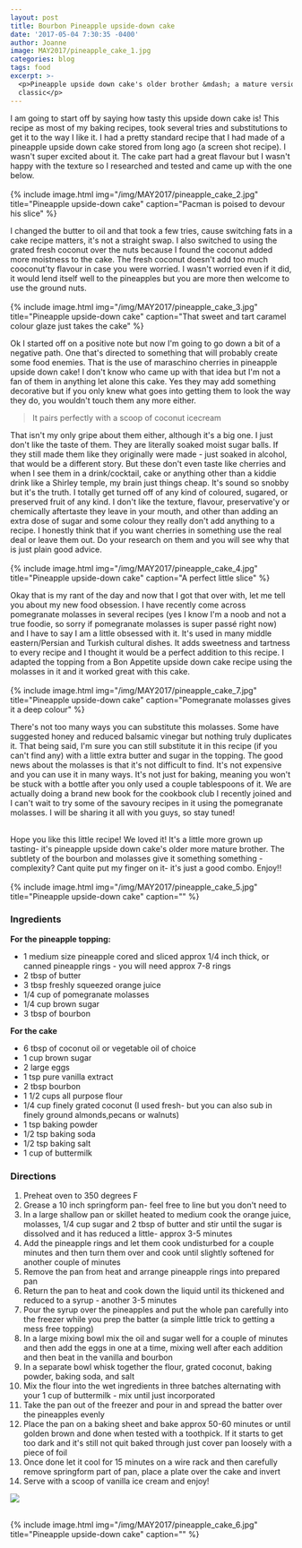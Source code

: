 ```yaml
---
layout: post
title: Bourbon Pineapple upside-down cake
date: '2017-05-04 7:30:35 -0400'
author: Joanne
image: MAY2017/pineapple_cake_1.jpg
categories: blog
tags: food
excerpt: >-
  <p>Pineapple upside down cake's older brother &mdash; a mature version of this
  classic</p>
---
```

I am going to start off by saying how tasty this upside down cake is!  This recipe as most of my baking recipes, took several tries and substitutions to get it to the way I like it.  I had a pretty standard recipe that I had made of a pineapple upside down cake stored from long ago (a screen shot recipe). I wasn't super excited about it.  The cake part had a great flavour but I wasn't happy with the texture so I researched and tested and came up with the one below.
<br>
<br>
{% include image.html
img="/img/MAY2017/pineapple_cake_2.jpg"
title="Pineapple upside-down cake"
caption="Pacman is poised to devour his slice" %}

I changed the butter to oil and that took a few tries, cause switching fats in a cake recipe matters, it's not a straight swap. I also switched to using the grated fresh coconut over the nuts because I found the coconut added more moistness to the cake. The fresh coconut doesn't add too much cooconut'ty flavour in case you were worried.  I wasn't worried even if it did, it would lend itself well to the pineapples but you are more then welcome to use the ground nuts.
<br>
<br>
{% include image.html
img="/img/MAY2017/pineapple_cake_3.jpg"
title="Pineapple upside-down cake"
caption="That sweet and tart caramel colour glaze just takes the cake" %}

Ok I started off on a positive note but now I'm going to go down a bit of a negative path.  One that's directed to something that will probably create some food enemies. That is the use of maraschino cherries in pineapple upside down cake! I don't know who came up with that idea but I'm not a fan of them in anything let alone this cake.  Yes they may add something decorative but if you only knew what goes into getting them to look the way they do, you wouldn't touch them any more either. 

> It pairs perfectly with a scoop of coconut icecream 

That isn't my only gripe about them either, although it's a big one. I just don't like the taste of them. They are literally soaked moist sugar balls. If they still made them like they originally were made - just soaked in alcohol, that would be a different story. But these don't even taste like cherries and when I see them in a drink/cocktail, cake or anything other than a kiddie drink like a Shirley temple, my brain just things cheap. It's sound so snobby but it's the truth.  I totally get turned off of any kind of coloured, sugared, or preserved fruit of any kind.  I don't like the texture, flavour, preservative'y or chemically aftertaste they leave in your mouth, and other than adding an extra dose of sugar and some colour they really don't add anything to a recipe. I honestly think that if you want cherries in something use the real deal or leave them out.  Do your research on them and you will see why that  is just plain good advice.
<br>
<br>
{% include image.html
img="/img/MAY2017/pineapple_cake_4.jpg"
title="Pineapple upside-down cake"
caption="A perfect little slice" %}

Okay that is my rant of the day and now that I got that over with, let me tell you about my new food obsession. I have recently come across pomegranate molasses in several recipes (yes I know I'm a noob and not a true foodie, so sorry if pomegranate molasses is super passé right now) and I have to say I am a little obsessed with it. It's used in many middle eastern/Persian and Turkish cultural dishes.  It adds sweetness and tartness to every recipe and I thought it would be a perfect addition to this recipe. I adapted the topping from a Bon Appetite upside down cake recipe using the molasses in it and it worked great with this cake.\
<br>
{% include image.html
img="/img/MAY2017/pineapple_cake_7.jpg"
title="Pineapple upside-down cake"
caption="Pomegranate molasses gives it a deep colour" %}

There's not too many ways you can substitute this molasses. Some have suggested honey and reduced balsamic vinegar but nothing truly duplicates it. That being said,  I'm sure you can still substitute it in this recipe (if you can't find any) with a little extra butter and sugar in the topping. The good news about the molasses is that it's not difficult to find.  It's not expensive and you can use it in many ways. It's not just for baking, meaning you won't be stuck with a bottle after you only used a couple tablespoons of it.  We are actually doing a brand new book for the cookbook club I recently joined and  I can't wait to try some of the savoury recipes in it using the pomegranate molasses. I will be sharing it all with you guys, so stay tuned! <br>
<br>

Hope you like this little recipe! We loved it! It's a little more grown up tasting- it's pineapple upside down cake's older more mature brother. The subtlety of the bourbon and molasses give it something something - complexity?  Cant quite put my finger on it- it's just a good combo. Enjoy!!
<br>
<br>
{% include image.html
img="/img/MAY2017/pineapple_cake_5.jpg"
title="Pineapple upside-down cake"
caption="" %}
<br>

### Ingredients

**For the pineapple topping:**

* 1 medium size pineapple cored and sliced approx 1/4 inch thick, or canned pineapple rings - you will need approx 7-8 rings
* 2 tbsp of butter
* 3 tbsp freshly squeezed orange juice
* 1/4 cup of pomegranate molasses
* 1/4 cup brown sugar
* 3 tbsp of bourbon
  <br>

**For the cake**

* 6 tbsp of coconut oil or vegetable oil of choice
* 1 cup brown sugar
* 2 large eggs
* 1 tsp pure vanilla extract
* 2 tbsp bourbon
* 1 1/2 cups all purpose flour
* 1/4 cup finely grated coconut (I used fresh- but you can also sub in finely ground almonds,pecans or walnuts)
* 1 tsp baking powder
* 1/2 tsp baking soda
* 1/2 tsp baking salt
* 1 cup of buttermilk
  <br>

### Directions

 1. Preheat oven to 350 degrees F
 2. Grease a 10 inch springform pan- feel free to line but you don't need to
 3. In a large shallow pan or skillet heated to medium cook the orange juice, molasses, 1/4 cup sugar and 2 tbsp of butter and stir until the sugar is dissolved and it has reduced a little- approx 3-5 minutes
 4. Add the pineapple rings and let them cook undisturbed for a couple minutes and then turn them over and cook until slightly softened for another couple of minutes
 5. Remove the pan from heat and arrange pineapple rings into prepared pan
 6. Return the pan to heat and cook
    down the liquid until its thickened and reduced to a syrup - another 3-5 minutes
 7. Pour the syrup over the pineapples and put the whole pan carefully into the freezer while you prep the batter (a simple little trick to getting a mess free topping)
 8. In a large mixing bowl mix the oil and sugar well for a couple of minutes and then add the eggs in one at a time, mixing well after each addition and then beat in the vanilla and bourbon
 9. In a separate bowl whisk together the flour, grated coconut, baking powder, baking soda, and salt
10. Mix the flour into the wet ingredients in three batches alternating with your 1 cup of buttermilk - mix until just incorporated
11. Take the pan out of the freezer and pour in and spread the batter over the pineapples evenly
12. Place the pan on a baking sheet and bake approx 50-60 minutes or until golden brown and done when tested with a toothpick. If it starts to get too dark and it's still not quit baked through just cover pan loosely with a piece of foil
13. Once done let it cool for 15 minutes on a wire rack and then carefully remove springform part of pan, place a plate over the cake and invert
14. Serve with a scoop of vanilla ice cream and enjoy!
    <br>

<p class="apple__news__logo"><a href="https://apple.news/TKVtoVhGUQSuiufA4bqI-gg"><img src="{{ basesite.url }}/img/apple_news.svg" /></a></p>

<br>
{% include image.html
img="/img/MAY2017/pineapple_cake_6.jpg"
title="Pineapple upside-down cake"
caption="" %}

